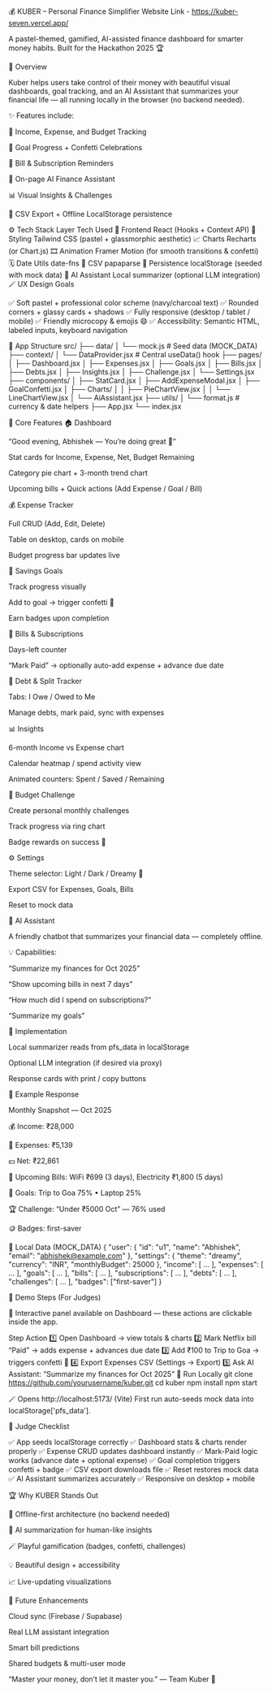 💰 KUBER – Personal Finance Simplifier
    Website Link - https://kuber-seven.vercel.app/

A pastel-themed, gamified, AI-assisted finance dashboard for smarter money habits.
Built for the Hackathon 2025 🏆

🧭 Overview

Kuber helps users take control of their money with beautiful visual dashboards, goal tracking, and an AI Assistant that summarizes your financial life — all running locally in the browser (no backend needed).

✨ Features include:

💸 Income, Expense, and Budget Tracking

🎯 Goal Progress + Confetti Celebrations

📅 Bill & Subscription Reminders

🤖 On-page AI Finance Assistant

📊 Visual Insights & Challenges

📁 CSV Export + Offline LocalStorage persistence

⚙️ Tech Stack
Layer	Tech Used
🧩 Frontend	React (Hooks + Context API)
💅 Styling	Tailwind CSS (pastel + glassmorphic aesthetic)
📈 Charts	Recharts (or Chart.js)
🎞️ Animation	Framer Motion (for smooth transitions & confetti)
🗓️ Date Utils	date-fns
📄 CSV	papaparse
💾 Persistence	localStorage (seeded with mock data)
💬 AI Assistant	Local summarizer (optional LLM integration)
🪄 UX Design Goals

✅ Soft pastel + professional color scheme (navy/charcoal text)
✅ Rounded corners + glassy cards + shadows
✅ Fully responsive (desktop / tablet / mobile)
✅ Friendly microcopy & emojis 😄
✅ Accessibility: Semantic HTML, labeled inputs, keyboard navigation

🧠 App Structure
src/
 ├── data/
 │    └── mock.js            # Seed data (MOCK_DATA)
 ├── context/
 │    └── DataProvider.jsx   # Central useData() hook
 ├── pages/
 │    ├── Dashboard.jsx
 │    ├── Expenses.jsx
 │    ├── Goals.jsx
 │    ├── Bills.jsx
 │    ├── Debts.jsx
 │    ├── Insights.jsx
 │    ├── Challenge.jsx
 │    └── Settings.jsx
 ├── components/
 │    ├── StatCard.jsx
 │    ├── AddExpenseModal.jsx
 │    ├── GoalConfetti.jsx
 │    ├── Charts/
 │    │    ├── PieChartView.jsx
 │    │    └── LineChartView.jsx
 │    └── AiAssistant.jsx
 ├── utils/
 │    └── format.js          # currency & date helpers
 ├── App.jsx
 └── index.jsx

🧾 Core Features
🏠 Dashboard

“Good evening, Abhishek — You’re doing great 💚”

Stat cards for Income, Expense, Net, Budget Remaining

Category pie chart + 3-month trend chart

Upcoming bills + Quick actions (Add Expense / Goal / Bill)

💰 Expense Tracker

Full CRUD (Add, Edit, Delete)

Table on desktop, cards on mobile

Budget progress bar updates live

🎯 Savings Goals

Track progress visually

Add to goal → trigger confetti 🎉

Earn badges upon completion

📅 Bills & Subscriptions

Days-left counter

“Mark Paid” → optionally auto-add expense + advance due date

🤝 Debt & Split Tracker

Tabs: I Owe / Owed to Me

Manage debts, mark paid, sync with expenses

📊 Insights

6-month Income vs Expense chart

Calendar heatmap / spend activity view

Animated counters: Spent / Saved / Remaining

🧩 Budget Challenge

Create personal monthly challenges

Track progress via ring chart

Badge rewards on success 🏅

⚙️ Settings

Theme selector: Light / Dark / Dreamy 🌙

Export CSV for Expenses, Goals, Bills

Reset to mock data

🤖 AI Assistant

A friendly chatbot that summarizes your financial data — completely offline.

💡 Capabilities:

“Summarize my finances for Oct 2025”

“Show upcoming bills in next 7 days”

“How much did I spend on subscriptions?”

“Summarize my goals”

🧩 Implementation

Local summarizer reads from pfs_data in localStorage

Optional LLM integration (if desired via proxy)

Response cards with print / copy buttons

🧮 Example Response

Monthly Snapshot — Oct 2025

💰 Income: ₹28,000

💸 Expenses: ₹5,139

💵 Net: ₹22,861

🧾 Upcoming Bills: WiFi ₹699 (3 days), Electricity ₹1,800 (5 days)

🎯 Goals: Trip to Goa 75% • Laptop 25%

🏆 Challenge: “Under ₹5000 Oct” — 76% used

🪙 Badges: first-saver

🧱 Local Data (MOCK_DATA)
{
  "user": { "id": "u1", "name": "Abhishek", "email": "abhishek@example.com" },
  "settings": { "theme": "dreamy", "currency": "INR", "monthlyBudget": 25000 },
  "income": [ ... ],
  "expenses": [ ... ],
  "goals": [ ... ],
  "bills": [ ... ],
  "subscriptions": [ ... ],
  "debts": [ ... ],
  "challenges": [ ... ],
  "badges": ["first-saver"]
}

🧩 Demo Steps (For Judges)

🎯 Interactive panel available on Dashboard — these actions are clickable inside the app.

Step	Action
1️⃣	Open Dashboard → view totals & charts
2️⃣	Mark Netflix bill “Paid” → adds expense + advances due date
3️⃣	Add ₹100 to Trip to Goa → triggers confetti 🎉
4️⃣	Export Expenses CSV (Settings → Export)
5️⃣	Ask AI Assistant: “Summarize my finances for Oct 2025”
🚀 Run Locally
git clone https://github.com/yourusername/kuber.git
cd kuber
npm install
npm start


🪄 Opens http://localhost:5173/ (Vite)
First run auto-seeds mock data into localStorage['pfs_data'].

🧠 Judge Checklist

✅ App seeds localStorage correctly
✅ Dashboard stats & charts render properly
✅ Expense CRUD updates dashboard instantly
✅ Mark-Paid logic works (advance date + optional expense)
✅ Goal completion triggers confetti + badge
✅ CSV export downloads file
✅ Reset restores mock data
✅ AI Assistant summarizes accurately
✅ Responsive on desktop + mobile

🏆 Why KUBER Stands Out

💎 Offline-first architecture (no backend needed)

🤖 AI summarization for human-like insights

🪄 Playful gamification (badges, confetti, challenges)

💡 Beautiful design + accessibility

📈 Live-updating visualizations

🧭 Future Enhancements

Cloud sync (Firebase / Supabase)

Real LLM assistant integration

Smart bill predictions

Shared budgets & multi-user mode

“Master your money, don’t let it master you.” — Team Kuber 💚
